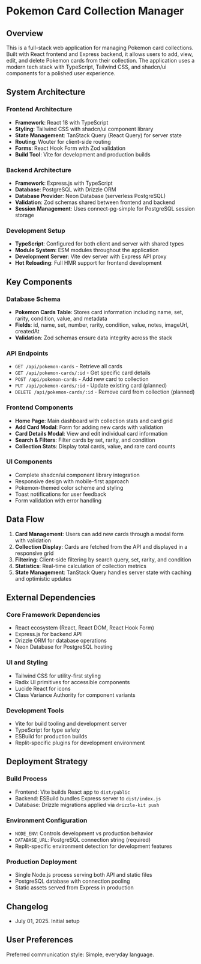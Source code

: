 # Pokemon Card Collection Manager

## Overview

This is a full-stack web application for managing Pokemon card collections. Built with React frontend and Express backend, it allows users to add, view, edit, and delete Pokemon cards from their collection. The application uses a modern tech stack with TypeScript, Tailwind CSS, and shadcn/ui components for a polished user experience.

## System Architecture

### Frontend Architecture
- **Framework**: React 18 with TypeScript
- **Styling**: Tailwind CSS with shadcn/ui component library
- **State Management**: TanStack Query (React Query) for server state
- **Routing**: Wouter for client-side routing
- **Forms**: React Hook Form with Zod validation
- **Build Tool**: Vite for development and production builds

### Backend Architecture
- **Framework**: Express.js with TypeScript
- **Database**: PostgreSQL with Drizzle ORM
- **Database Provider**: Neon Database (serverless PostgreSQL)
- **Validation**: Zod schemas shared between frontend and backend
- **Session Management**: Uses connect-pg-simple for PostgreSQL session storage

### Development Setup
- **TypeScript**: Configured for both client and server with shared types
- **Module System**: ESM modules throughout the application
- **Development Server**: Vite dev server with Express API proxy
- **Hot Reloading**: Full HMR support for frontend development

## Key Components

### Database Schema
- **Pokemon Cards Table**: Stores card information including name, set, rarity, condition, value, and metadata
- **Fields**: id, name, set, number, rarity, condition, value, notes, imageUrl, createdAt
- **Validation**: Zod schemas ensure data integrity across the stack

### API Endpoints
- `GET /api/pokemon-cards` - Retrieve all cards
- `GET /api/pokemon-cards/:id` - Get specific card details
- `POST /api/pokemon-cards` - Add new card to collection
- `PUT /api/pokemon-cards/:id` - Update existing card (planned)
- `DELETE /api/pokemon-cards/:id` - Remove card from collection (planned)

### Frontend Components
- **Home Page**: Main dashboard with collection stats and card grid
- **Add Card Modal**: Form for adding new cards with validation
- **Card Details Modal**: View and edit individual card information
- **Search & Filters**: Filter cards by set, rarity, and condition
- **Collection Stats**: Display total cards, value, and rare card counts

### UI Components
- Complete shadcn/ui component library integration
- Responsive design with mobile-first approach
- Pokemon-themed color scheme and styling
- Toast notifications for user feedback
- Form validation with error handling

## Data Flow

1. **Card Management**: Users can add new cards through a modal form with validation
2. **Collection Display**: Cards are fetched from the API and displayed in a responsive grid
3. **Filtering**: Client-side filtering by search query, set, rarity, and condition
4. **Statistics**: Real-time calculation of collection metrics
5. **State Management**: TanStack Query handles server state with caching and optimistic updates

## External Dependencies

### Core Framework Dependencies
- React ecosystem (React, React DOM, React Hook Form)
- Express.js for backend API
- Drizzle ORM for database operations
- Neon Database for PostgreSQL hosting

### UI and Styling
- Tailwind CSS for utility-first styling
- Radix UI primitives for accessible components
- Lucide React for icons
- Class Variance Authority for component variants

### Development Tools
- Vite for build tooling and development server
- TypeScript for type safety
- ESBuild for production builds
- Replit-specific plugins for development environment

## Deployment Strategy

### Build Process
- Frontend: Vite builds React app to `dist/public`
- Backend: ESBuild bundles Express server to `dist/index.js`
- Database: Drizzle migrations applied via `drizzle-kit push`

### Environment Configuration
- `NODE_ENV`: Controls development vs production behavior
- `DATABASE_URL`: PostgreSQL connection string (required)
- Replit-specific environment detection for development features

### Production Deployment
- Single Node.js process serving both API and static files
- PostgreSQL database with connection pooling
- Static assets served from Express in production

## Changelog
- July 01, 2025. Initial setup

## User Preferences

Preferred communication style: Simple, everyday language.
